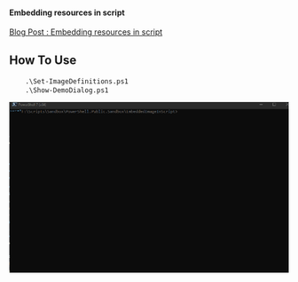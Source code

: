 
#### Embedding resources in script 


[Blog Post : Embedding resources in script](https://github.com/arsscriptum/blog/embedding-resources-in-script/)


## How To Use

```
    .\Set-ImageDefinitions.ps1
    .\Show-DemoDialog.ps1
```


![Demo](gif/demo.gif)
